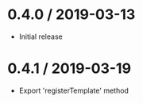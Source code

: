 0.4.0 / 2019-03-13
==================

  * Initial release

0.4.1 / 2019-03-19
==================

  * Export 'registerTemplate' method